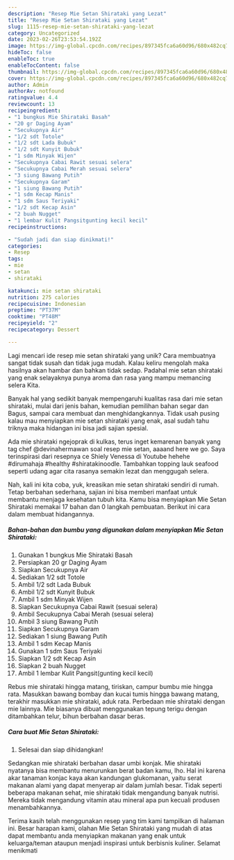 ```yaml
---
description: "Resep Mie Setan Shirataki yang Lezat"
title: "Resep Mie Setan Shirataki yang Lezat"
slug: 1115-resep-mie-setan-shirataki-yang-lezat
category: Uncategorized
date: 2023-02-26T23:53:54.192Z
image: https://img-global.cpcdn.com/recipes/897345fca6a60d96/680x482cq70/mie-setan-shirataki-foto-resep-utama.jpg
hideToc: false
enableToc: true
enableTocContent: false
thumbnail: https://img-global.cpcdn.com/recipes/897345fca6a60d96/680x482cq70/mie-setan-shirataki-foto-resep-utama.jpg
cover: https://img-global.cpcdn.com/recipes/897345fca6a60d96/680x482cq70/mie-setan-shirataki-foto-resep-utama.jpg
author: Admin
authorAv: notfound
ratingvalue: 4.4
reviewcount: 13
recipeingredient:
- "1 bungkus Mie Shirataki Basah"
- "20 gr Daging Ayam"
- "Secukupnya Air"
- "1/2 sdt Totole"
- "1/2 sdt Lada Bubuk"
- "1/2 sdt Kunyit Bubuk"
- "1 sdm Minyak Wijen"
- "Secukupnya Cabai Rawit sesuai selera"
- "Secukupnya Cabai Merah sesuai selera"
- "3 siung Bawang Putih"
- "Secukupnya Garam"
- "1 siung Bawang Putih"
- "1 sdm Kecap Manis"
- "1 sdm Saus Teriyaki"
- "1/2 sdt Kecap Asin"
- "2 buah Nugget"
- "1 lembar Kulit Pangsitgunting kecil kecil"
recipeinstructions:

- "Sudah jadi dan siap dinikmati!"
categories:
- Resep
tags:
- mie
- setan
- shirataki

katakunci: mie setan shirataki 
nutrition: 275 calories
recipecuisine: Indonesian
preptime: "PT37M"
cooktime: "PT48M"
recipeyield: "2"
recipecategory: Dessert

---
```





Lagi mencari ide resep mie setan shirataki yang unik? Cara membuatnya sangat tidak susah dan tidak juga mudah. Kalau keliru mengolah maka hasilnya akan hambar dan bahkan tidak sedap. Padahal mie setan shirataki yang enak selayaknya punya aroma dan rasa yang mampu memancing selera Kita.





Banyak hal yang sedikit banyak mempengaruhi kualitas rasa dari mie setan shirataki, mulai dari jenis bahan, kemudian pemilihan bahan segar dan Bagus, sampai cara membuat dan menghidangkannya. Tidak usah pusing kalau mau menyiapkan mie setan shirataki yang enak,      asal sudah tahu triknya maka hidangan ini bisa jadi sajian spesial.














Ada mie shirataki ngejoprak di kulkas, terus inget kemarenan banyak yang tag chef @devinahermawan soal resep mie setan, aaaand here we go. Saya terinspirasi dari resepnya ce Shiely Venessa di Youtube hehehe #dirumahaja #healthy #shiratakinoodle. Tambahkan topping lauk seafood seperti udang agar cita rasanya semakin lezat dan menggugah selera.






Nah, kali ini kita coba, yuk, kreasikan mie setan shirataki sendiri di rumah. Tetap berbahan sederhana, sajian ini bisa memberi manfaat untuk membantu menjaga kesehatan tubuh kita. Kamu bisa menyiapkan Mie Setan Shirataki memakai 17 bahan dan 0 langkah pembuatan. Berikut ini cara dalam membuat hidangannya.

<!--inarticleads1-->

##### Bahan-bahan dan bumbu yang digunakan dalam menyiapkan Mie Setan Shirataki:

1. Gunakan 1 bungkus Mie Shirataki Basah
1. Persiapkan 20 gr Daging Ayam
1. Siapkan Secukupnya Air
1. Sediakan 1/2 sdt Totole
1. Ambil 1/2 sdt Lada Bubuk
1. Ambil 1/2 sdt Kunyit Bubuk
1. Ambil 1 sdm Minyak Wijen
1. Siapkan Secukupnya Cabai Rawit (sesuai selera)
1. Ambil Secukupnya Cabai Merah (sesuai selera)
1. Ambil 3 siung Bawang Putih
1. Siapkan Secukupnya Garam
1. Sediakan 1 siung Bawang Putih
1. Ambil 1 sdm Kecap Manis
1. Gunakan 1 sdm Saus Teriyaki
1. Siapkan 1/2 sdt Kecap Asin
1. Siapkan 2 buah Nugget
1. Ambil 1 lembar Kulit Pangsit(gunting kecil kecil)


Rebus mie shirataki hingga matang, tiriskan, campur bumbu mie hingga rata. Masukkan bawang bombay dan kucai tumis hingga bawang matang, terakhir masukkan mie shirataki, aduk rata. Perbedaan mie shirataki dengan mie lainnya. Mie biasanya dibuat menggunakan tepung terigu dengan ditambahkan telur, bihun berbahan dasar beras. 

<!--inarticleads2-->

##### Cara buat Mie Setan Shirataki:


1. Selesai dan siap dihidangkan!

Sedangkan mie shirataki berbahan dasar umbi konjak. Mie shirataki nyatanya bisa membantu menurunkan berat badan kamu, lho. Hal ini karena akar tanaman konjac kaya akan kandungan glukomanan, yaitu serat makanan alami yang dapat menyerap air dalam jumlah besar. Tidak seperti beberapa makanan sehat, mie shirataki tidak mengandung banyak nutrisi. Mereka tidak mengandung vitamin atau mineral apa pun kecuali produsen menambahkannya. 

Terima kasih telah menggunakan resep yang tim kami tampilkan di halaman ini. Besar harapan kami, olahan Mie Setan Shirataki yang mudah di atas dapat membantu anda menyiapkan makanan yang enak untuk keluarga/teman ataupun menjadi inspirasi untuk berbisnis kuliner. Selamat menikmati
